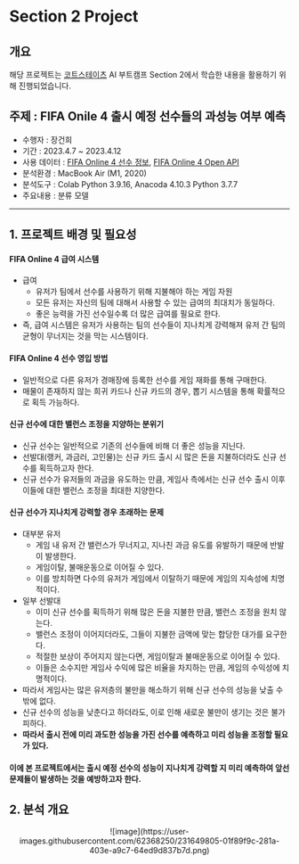 # Section 2 Project

## 개요
해당 프로젝트는 [코트스테이츠](https://github.com/codestates) AI 부트캠프 Section 2에서 학습한 내용을 활용하기 위해 진행되었습니다.

## 주제 : FIFA Onile 4 출시 예정 선수들의 과성능 여부 예측
* 수행자 : 장건희
* 기간 : 2023.4.7 ~ 2023.4.12
* 사용 데이터 : [FIFA Online 4 선수 정보](https://fifaonline4.nexon.com/datacenter), [FIFA Online 4 Open API](https://developers.nexon.com/fifaonline4)
* 분석환경 : MacBook Air (M1, 2020)
* 분석도구 : Colab Python 3.9.16, Anacoda 4.10.3 Python 3.7.7
* 주요내용 : 분류 모델
* * *

## 1. 프로젝트 배경 및 필요성

#### FIFA Online 4 급여 시스템
- 급여
  - 유저가 팀에서 선수를 사용하기 위해 지불해야 하는 게임 자원
  - 모든 유저는 자신의 팀에 대해서 사용할 수 있는 급여의 최대치가 동일하다.
  - 좋은 능력을 가진 선수일수록 더 많은 급여를 필요로 한다.
- 즉, 급여 시스템은 유저가 사용하는 팀의 선수들이 지나치게 강력해져 유저 간 팀의 균형이 무너지는 것을 막는 시스템이다.

#### FIFA Online 4 선수 영입 방법
- 일반적으로 다른 유저가 경매장에 등록한 선수를 게임 재화를 통해 구매한다.
- 매물이 존재하지 않는 희귀 카드나 신규 카드의 경우, 뽑기 시스템을 통해 확률적으로 획득 가능하다.

#### 신규 선수에 대한 밸런스 조정을 지양하는 분위기
- 신규 선수는 일반적으로 기존의 선수들에 비해 더 좋은 성능을 지닌다.
- 선발대(랭커, 과금러, 고인물)는 신규 카드 출시 시 많은 돈을 지불하더라도 신규 선수를 획득하고자 한다.
- 신규 선수가 유저들의 과금을 유도하는 만큼, 게임사 측에서는 신규 선수 출시 이후 이들에 대한 밸런스 조정을 최대한 지양한다.

#### 신규 선수가 지나치게 강력할 경우 초래하는 문제
- 대부분 유저
  - 게임 내 유저 간 밸런스가 무너지고, 지나친 과금 유도를 유발하기 때문에 반발이 발생한다.
  - 게임이탈, 불매운동으로 이어질 수 있다.
  - 이를 방치하면 다수의 유저가 게임에서 이탈하기 때문에 게임의 지속성에 치명적이다.
- 일부 선발대
  - 이미 신규 선수를 획득하기 위해 많은 돈을 지불한 만큼, 밸런스 조정을 원치 않는다.
  - 밸런스 조정이 이어지더라도, 그들이 지불한 금액에 맞는 합당한 대가를 요구한다.
  - 적절한 보상이 주어지지 않는다면, 게임이탈과 불매운동으로 이어질 수 있다.
  - 이들은 소수지만 게임사 수익에 많은 비율을 차지하는 만큼, 게임의 수익성에 치명적이다.
- 따라서 게임사는 많은 유저층의 불만을 해소하기 위해 신규 선수의 성능을 낮출 수 밖에 없다.
- 신규 선수의 성능을 낮춘다고 하더라도, 이로 인해 새로운 불만이 생기는 것은 불가피하다.
- **따라서 출시 전에 미리 과도한 성능을 가진 선수를 예측하고 미리 성능을 조정할 필요가 있다.**

#### 이에 본 프로젝트에서는 출시 예정 선수의 성능이 지나치게 강력할 지 미리 예측하여 앞선 문제들이 발생하는 것을 예방하고자 한다.

## 2. 분석 개요

<p align="center">![image](https://user-images.githubusercontent.com/62368250/231649805-01f89f9c-281a-403e-a9c7-64ed9d837b7d.png)

